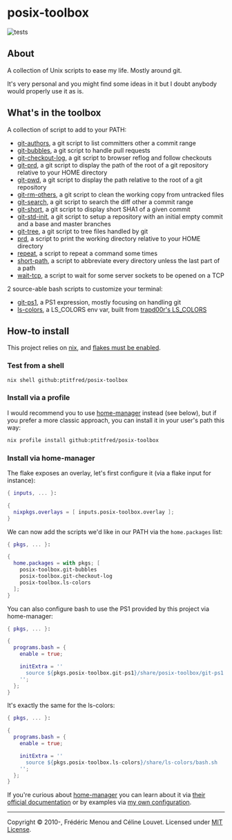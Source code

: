 # posix-toolbox

![tests](https://github.com/ptitfred/posix-toolbox/workflows/tests/badge.svg)

## About

A collection of Unix scripts to ease my life. Mostly around git.

It's very personal and you might find some ideas in it but I doubt anybody would
properly use it as is.

## What's in the toolbox

A collection of script to add to your PATH:
- [git-authors](src/scripts/git-authors), a git script to list committers other a commit range
- [git-bubbles](src/scripts/git-bubbles), a git script to handle pull requests
- [git-checkout-log](src/scripts/git-checkout-log), a git script to browser reflog and follow checkouts
- [git-prd](src/scripts/git-prd), a git script to display the path of the root of a git repository relative to your HOME directory
- [git-pwd](src/scripts/git-pwd), a git script to display the path relative to the root of a git repository
- [git-rm-others](src/scripts/git-rm-others), a git script to clean the working copy from untracked files
- [git-search](src/scripts/git-search), a git script to search the diff other a commit range
- [git-short](src/scripts/git-short), a git script to display short SHA1 of a given commit
- [git-std-init](src/scripts/git-std-init), a git script to setup a repository with an initial empty commit and a base and master branches
- [git-tree](src/scripts/git-tree), a git script to tree files handled by git
- [prd](src/scripts/prd), a script to print the working directory relative to your HOME directory
- [repeat](src/scripts/repeat), a script to repeat a command some times
- [short-path](src/scripts/short-path), a script to abbreviate every directory unless the last part of a path
- [wait-tcp](src/scripts/wait-tcp), a script to wait for some server sockets to be opened on a TCP

2 source-able bash scripts to customize your terminal:
- [git-ps1](src/scripts/git-ps1), a PS1 expression, mostly focusing on handling git
- [ls-colors](src/ls-colors.nix), a LS_COLORS env var, built from [trapd00r's LS_COLORS](https://github.com/trapd00r/LS_COLORS)

## How-to install

This project relies on [nix](https://nixos.org), and [flakes must be enabled](https://nixos.wiki/wiki/Flakes#Enable_flakes).

### Test from a shell

```bash
nix shell github:ptitfred/posix-toolbox
```

### Install via a profile

I would recommend you to use [home-manager](https://nix-community.github.io/home-manager/index.html#ch-nix-flakes) instead (see below), but if you prefer a more classic approach, you can install it in your user's path this way:

```bash
nix profile install github:ptitfred/posix-toolbox
```

### Install via home-manager

The flake exposes an overlay, let's first configure it (via a flake input for instance):

```nix
{ inputs, ... }:

{
  nixpkgs.overlays = [ inputs.posix-toolbox.overlay ];
}
```

We can now add the scripts we'd like in our PATH via the `home.packages` list:

```nix
{ pkgs, ... }:

{
  home.packages = with pkgs; [
    posix-toolbox.git-bubbles
    posix-toolbox.git-checkout-log
    posix-toolbox.ls-colors
  ];
}
```

You can also configure bash to use the PS1 provided by this project via home-manager:

```nix
{ pkgs, ... }:

{
  programs.bash = {
    enable = true;

    initExtra = ''
      source ${pkgs.posix-toolbox.git-ps1}/share/posix-toolbox/git-ps1
    '';
  };
}
```

It's exactly the same for the ls-colors:

```nix
{ pkgs, ... }:

{
  programs.bash = {
    enable = true;

    initExtra = ''
      source ${pkgs.posix-toolbox.ls-colors}/share/ls-colors/bash.sh
    '';
  };
}
```

If you're curious about [home-manager](https://github.com/nix-community/home-manager)
you can learn about it via [their official documentation](https://nix-community.github.io/home-manager)
or by examples via [my own configuration](https://github.com/ptitfred/home-manager).

* * *

Copyright &copy; 2010-, Frédéric Menou and Céline Louvet. Licensed under [MIT License].

[MIT License]: https://github.com/ptitfred/posix-toolbox/raw/master/LICENSE.txt
